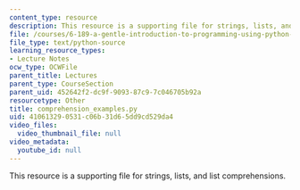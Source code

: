 ```yaml
---
content_type: resource
description: This resource is a supporting file for strings, lists, and list comprehensions.
file: /courses/6-189-a-gentle-introduction-to-programming-using-python-january-iap-2011/410613290531c06b31d65dd9cd529da4_comprehension_examples.py
file_type: text/python-source
learning_resource_types:
- Lecture Notes
ocw_type: OCWFile
parent_title: Lectures
parent_type: CourseSection
parent_uid: 452642f2-dc9f-9093-87c9-7c046705b92a
resourcetype: Other
title: comprehension_examples.py
uid: 41061329-0531-c06b-31d6-5dd9cd529da4
video_files:
  video_thumbnail_file: null
video_metadata:
  youtube_id: null
---
```

This resource is a supporting file for strings, lists, and list comprehensions.